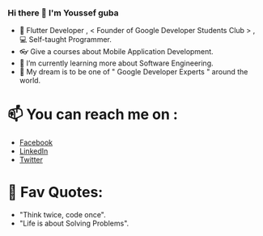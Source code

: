 ### Hi there 👋 I'm Youssef guba

- 🐳 Flutter Developer ,  < Founder of Google Developer Students Club > , 💻 Self-taught Programmer.
- 👓 Give a courses about Mobile Application Development. 
- 🌱 I’m currently learning more about Software Engineering.
- 🔮 My dream is to be one of " Google Developer Experts " around the world.

# 📫 You can reach me on :
- [Facebook](https://www.facebook.com/youssefguba) 
- [LinkedIn](https://www.linkedin.com/in/youssefguba)
- [Twitter](https://twitter.com/youssef_guba)


# 💎 Fav Quotes: 
- "Think twice, code once". 
- "Life is about Solving Problems".
